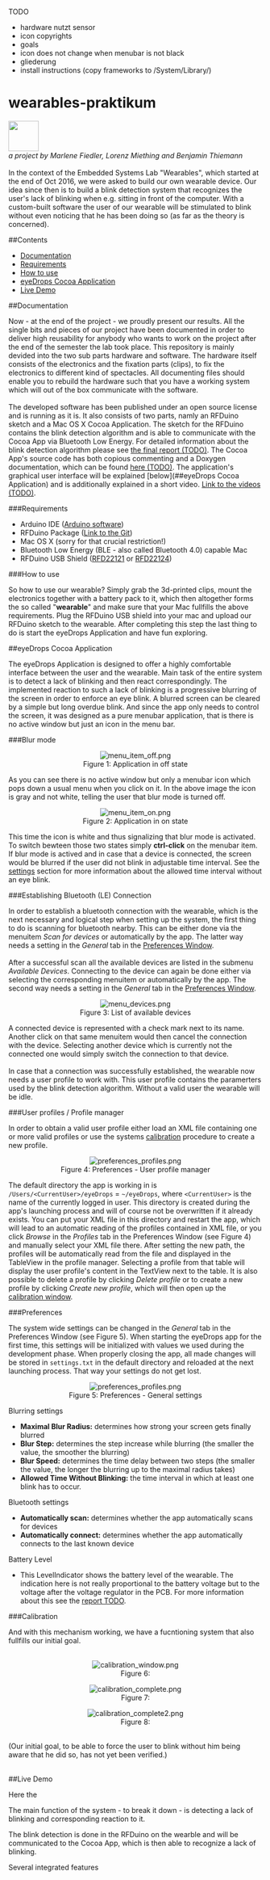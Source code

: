 TODO
  - hardware nutzt sensor
  - icon copyrights
  - goals
  - icon does not change when menubar is not black
  - gliederung
  - install instructions (copy frameworks to /System/Library/)

# wearables-praktikum
<img src="/docs/img/eyeDrops_logo.png" height="60"><br>
<i>     a project by Marlene Fiedler, Lorenz Miething and Benjamin Thiemann</i><br>
<br>
In the context of the Embedded Systems Lab "Wearables", which started at the end of Oct 2016, we were asked to build our own wearable device. Our idea since then is to build a blink detection system that recognizes the user's lack of blinking when e.g. sitting in front of the computer. With a custom-built software the user of our wearable will be stimulated to blink without even noticing that he has been doing so (as far as the theory is concerned).

##Contents
- [Documentation](#documentation)
- [Requirements](#requirements)
- [How to use](#how-to-use)
- [eyeDrops Cocoa Application](#eyedrops-cocoa-application)
- [Live Demo](#live-demo)

##Documentation

Now - at the end of the project - we proudly present our results. All the single bits and pieces of our project have been documented in order to deliver high reusability for anybody who wants to work on the project after the end of the semester the lab took place. This repository is mainly devided into the two sub parts hardware and software. The hardware itself consists of the electronics and the fixation parts (clips), to fix the electronics to different kind of spectacles. All documenting files should enable you to rebuild the hardware such that you have a working system which will out of the box communicate with the software.<br>
<br>
The developed software has been published under an open source license and is running as it is. It also consists of two parts, namly an RFDuino sketch and a Mac OS X Cocoa Application. The sketch for the RFDuino contains the blink detection algorithm and is able to communicate with the Cocoa App via Bluetooth Low Energy. For detailed information about the blink detection algorithm please see [the final report (TODO)](docs/readme.md). The Cocoa App's source code has both copious commenting and a Doxygen documentation, which can be found [here (TODO)](docs/html/index.html). The application's graphical user interface will be explained [below](##eyeDrops Cocoa Application) and is additionally explained in a short video. [Link to the videos (TODO)](https://www.youtube.com/watch?v=wOwblaKmyVw).

###Requirements
- Arduino IDE ([Arduino software](https://www.arduino.cc/en/main/software)) 
- RFDuino Package ([Link to the Git](https://github.com/RFduino/RFduino/blob/master/README.md))
- Mac OS X (sorry for that crucial restriction!)
- Bluetooth Low Energy (BLE - also called Bluetooth 4.0) capable Mac
- RFDuino USB Shield ([RFD22121](http://www.rfduino.com/product/rfd22121-usb-shield-for-rfduino/index.html) or [RFD22124](http://www.rfduino.com/product/rfd22124-pcb-usb-shield-for-rfduino/index.html))

###How to use

So how to use our wearable? Simply grab the 3d-printed clips, mount the electronics together with a battery pack to it, which then altogether forms the so called "<b>wearable</b>" and make sure that your Mac fullfills the above requirements. Plug the RFDuino USB shield into your mac and upload our RFDuino sketch to the wearable. After completing this step the last thing to do is start the eyeDrops Application and have fun exploring.

##eyeDrops Cocoa Application

The eyeDrops Application is designed to offer a highly comfortable interface between the user and the wearable. Main task of the entire system is to detect a lack of blinking and then react correspondingly. The implemented reaction to such a lack of blinking is a progressive blurring of the screen in order to enforce an eye blink. A blurred screen can be cleared by a simple but long overdue blink. And since the app only needs to control the screen, it was designed as a pure menubar application, that is there is no active window but just an icon in the menu bar.

###Blur mode

<p align="center">
<img src="https://github.com/benthie/wearables-praktikum/blob/master/docs/img/menu_item_off.png" alt="menu_item_off.png">
<br>Figure 1: Application in off state
</p>

As you can see there is no active window but only a menubar icon which pops down a usual menu when you click on it. In the above image the icon is gray and not white, telling the user that blur mode is turned off.

<p align="center">
<img src="https://github.com/benthie/wearables-praktikum/blob/master/docs/img/menu_item_on.png" alt="menu_item_on.png">
<br>Figure 2: Application in on state
</p>

This time the icon is white and thus signalizing that blur mode is activated. To switch bewteen those two states simply <b>ctrl-click</b> on the menubar item. If blur mode is actived and in case that a device is connected, the screen would be blurred if the user did not blink in adjustable time interval. See the [settings](#Preferences) section for more information about the allowed time interval without an eye blink.

###Establishing Bluetooth (LE) Connection

In order to establish a bluetooth connection with the wearable, which is the next necessary and logical step when setting up the system, the first thing to do is scanning for bluetooth nearby. This can be either done via the menuitem <i>Scan for devices</i> or automatically by the app. The latter way needs a setting in the <i>General</i> tab in the [Preferences Window](#Preferences).<br>
<br>
After a successful scan all the available devices are listed in the submenu <i>Available Devices</i>. Connecting to the device can again be done either via selecting the corresponding menuitem or automatically by the app. The second way needs a setting in the <i>General</i> tab in the [Preferences Window](#Preferences).<br>

<p align="center">
<img src="https://github.com/benthie/wearables-praktikum/blob/master/docs/img/menu_devices.png" alt="menu_devices.png">
<br>Figure 3: List of available devices
</p>

A connected device is represented with a check mark next to its name. Another click on that same menuitem would then cancel the connection with the device. Selecting another device which is currently not the connected one would simply switch the connection to that device.<br>
<br>
In case that a connection was successfully established, the wearable now needs a user profile to work with. This user profile contains the paramerters used by the blink detection algorithm. Without a valid user the wearable will be idle.

###User profiles / Profile manager

In order to obtain a valid user profile either load an XML file containing one or more valid profiles or use the systems [calibration](#Calibration) procedure to create a new profile.

<p align="center">
<img src="https://github.com/benthie/wearables-praktikum/blob/master/docs/img/preferences_profiles2.png" alt="preferences_profiles.png">
<br>Figure 4: Preferences - User profile manager
</p>

The default directory the app is working in is `/Users/<CurrentUser>/eyeDrops` = `~/eyeDrops`, where `<CurrentUser>` is the name of the currently logged in user. This directory is created during the app's launching process and will of course not be overwritten if it already exists. You can put your XML file in this directory and restart the app, which will lead to an automatic reading of the profiles contained in XML file, or you click <i>Browse</i> in the <i>Profiles</i> tab in the Preferences Window (see Figure 4) and manually select your XML file there. After setting the new path, the profiles will be automatically read from the file and displayed in the TableView in the profile manager. Selecting a profile from that table will display the user profile's content in the TextView next to the table. It is also possible to delete a profile by clicking <i>Delete profile</i> or to create a new profile by clicking <i>Create new profile</i>, which will then open up the [calibration window](#Calibration).

###Preferences

The system wide settings can be changed in the <i>General</i> tab in the Preferences Window (see Figure 5). When starting the eyeDrops app for the first time, this settings will be initialized with values we used during the development phase. When properly closing the app, all made changes will be stored in `settings.txt` in the default directory and reloaded at the next launching process. That way your settings do not get lost.

<p align="center">
<img src="https://github.com/benthie/wearables-praktikum/blob/master/docs/img/preferences_general2.png" alt="preferences_profiles.png">
<br>Figure 5: Preferences - General settings
</p>

Blurring settings
- <b>Maximal Blur Radius:</b> determines how strong your screen gets finally blurred
- <b>Blur Step:</b> determines the step increase while blurring (the smaller the value, the smoother the blurring)
- <b>Blur Speed:</b> determines the time delay between two steps (the smaller the value, the longer the blurring up to the maximal radius takes)
- <b>Allowed Time Without Blinking:</b> the time interval in which at least one blink has to occur.

Bluetooth settings
- <b>Automatically scan:</b> determines whether the app automatically scans for devices
- <b>Automatically connect:</b> determines whether the app automatically connects to the last known device

Battery Level
- This LevelIndicator shows the battery level of the wearable. The indication here is not really proportional to the battery voltage but to the voltage after the voltage regulator in the PCB. For more information about this see the [report TODO](/docs/report.pdf).

###Calibration

And with this mechanism working, we have a fucntioning system that also fullfills our initial goal.<br>
<br>

<p align="center">
<img src="https://github.com/benthie/wearables-praktikum/blob/master/docs/img/calibration_window.png" alt="calibration_window.png">
<br>Figure 6: 
</p>

<p align="center">
<img src="https://github.com/benthie/wearables-praktikum/blob/master/docs/img/calibration_window2.png" alt="calibration_complete.png">
<br>Figure 7: 
</p>

<p align="center">
<img src="https://github.com/benthie/wearables-praktikum/blob/master/docs/img/calibration_complete.png" alt="calibration_complete2.png">
<br>Figure 8: 
</p>


<br>
(Our initial goal, to be able to force the user to blink without him being aware that he did so, has not yet been verified.)<br>
<br>

##Live Demo



Here the 

The main function of the system - to break it down - is detecting a lack of blinking and corresponding reaction to it. 

The blink detection is done in the RFDuino on the wearble and will be communicated to the Cocoa App, which is then able to recognize a lack of blinking. 


Several integrated features 
